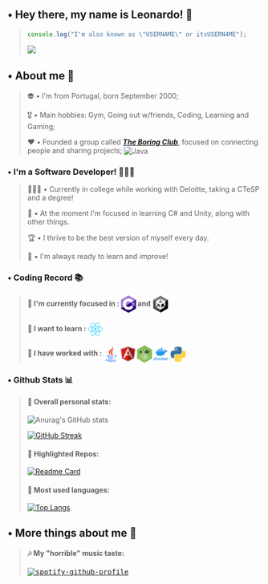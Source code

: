 ## • Hey there, my name is Leonardo! 🤍
>
> ```javascript
> console.log("I'm also known as \"USERNAME\" or itsUSERN4ME");
> ```
> 
> ![](https://komarev.com/ghpvc/?username=leuconxyz&color=ff69b4)

## • About me 🦄

>
> 👽 • I'm from Portugal, born September 2000;
> 
> 🎖️ • Main hobbies: Gym, Going out w/friends, Coding, Learning and Gaming;
> 
> ❤️ • Founded a group called [***The Boring Club***](https://discord.gg/pRyb6C272H "Join The Boring Club"), focused on connecting people and sharing projects; <img align="center" alt="Java" width="30px" src="https://raw.githubusercontent.com/leuconxyz/leuconxyz/main/Icons/tbc.png?raw=true" />

### • I'm a Software Developer! 🧑🏻‍💻
>
> 🧑🏻‍🎓 • Currently in college while working with Deloitte, taking a CTeSP and a degree!
> 
> 🌱 • At the moment I'm focused in learning C# and Unity, along with other things.
> 
> 🏆 • I thrive to be the best version of myself every day.
> 
> 🧠 • I'm always ready to learn and improve!

### • Coding Record 📚

> #### 🥇 I'm currently focused in : <img align="center" alt="C Sharp" width="30px" src="https://github.com/leuconxyz/leucon/blob/main/Icons/csharp.png?raw=true" /> and <img align="center" alt="Unity" width="34px" src="https://github.com/leuconxyz/leucon/blob/main/Icons/unity.png?raw=true" />
> 
> #### 🥈 I want to learn : <img align="center" alt="React" width="30px" src="https://github.com/leuconxyz/leucon/blob/main/Icons/react.png?raw=true" />
> 
> #### 🥉 I have worked with : <img align="center" alt="Java" width="30px" src="https://github.com/leuconxyz/leucon/blob/main/Icons/java.png?raw=true" /> <img align="center" alt="Angular" width="30px" src="https://github.com/leuconxyz/leucon/blob/main/Icons/angular.png?raw=true" /> <img align="center" alt="Node JS" width="30px" src="https://github.com/leuconxyz/leucon/blob/main/Icons/nodejs.png?raw=true" /> <img align="center" alt="Docker" width="30px" src="https://github.com/leuconxyz/leucon/blob/main/Icons/docker.png?raw=true" /> <img align="center" alt="Python" width="30px" src="https://github.com/leuconxyz/leucon/blob/main/Icons/python.png?raw=true" />

### • Github Stats 📊
> #### 🔎 Overall personal stats:
> 
> ![Anurag's GitHub stats](https://github-readme-stats.vercel.app/api?username=leuconxyz&show_icons=true&theme=radical)
> 
> [![GitHub Streak](https://github-readme-streak-stats.herokuapp.com?user=leuconxyz&theme=radical)](https://git.io/streak-stats)
> 
> #### 🔎 Highlighted Repos:
> 
> [![Readme Card](https://github-readme-stats.vercel.app/api/pin/?username=leuconxyz&repo=The-Boring-Bot&show_owner=true&theme=radical)](https://github.com/anuraghazra/github-readme-stats)
> 
> #### 🔎 Most used languages:
> 
> [![Top Langs](https://github-readme-stats.vercel.app/api/top-langs/?username=leuconxyz&layout=compact&theme=radical)](https://github.com/anuraghazra/github-readme-stats)
>

## • More things about me 🍨
> #### 🎶 My "horrible" music taste:
> <kbd> [![spotify-github-profile](https://spotify-github-profile.vercel.app/api/view?uid=1qq6pj1pf2uroohktf5miubwq&cover_image=true&theme=default&show_offline=false&background_color=141321&bar_color_cover=true)](https://github.com/kittinan/spotify-github-profile) </kbd>
>
